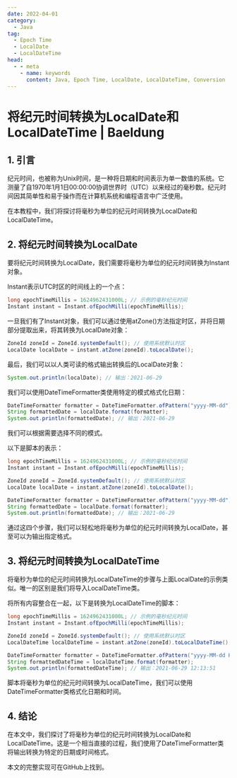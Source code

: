 ```yaml
---
date: 2022-04-01
category:
  - Java
tag:
  - Epoch Time
  - LocalDate
  - LocalDateTime
head:
  - - meta
    - name: keywords
      content: Java, Epoch Time, LocalDate, LocalDateTime, Conversion
---
```

# 将纪元时间转换为LocalDate和LocalDateTime | Baeldung

## 1. 引言

纪元时间，也被称为Unix时间，是一种将日期和时间表示为单一数值的系统。它测量了自1970年1月1日00:00:00协调世界时（UTC）以来经过的毫秒数。纪元时间因其简单性和易于操作而在计算机系统和编程语言中广泛使用。

在本教程中，我们将探讨将毫秒为单位的纪元时间转换为LocalDate和LocalDateTime。

## 2. 将纪元时间转换为LocalDate

要将纪元时间转换为LocalDate，我们需要将毫秒为单位的纪元时间转换为Instant对象。

Instant表示UTC时区的时间线上的一个点：

```java
long epochTimeMillis = 1624962431000L; // 示例的毫秒纪元时间
Instant instant = Instant.ofEpochMilli(epochTimeMillis);
```

一旦我们有了Instant对象，我们可以通过使用atZone()方法指定时区，并将日期部分提取出来，将其转换为LocalDate对象：

```java
ZoneId zoneId = ZoneId.systemDefault(); // 使用系统默认时区
LocalDate localDate = instant.atZone(zoneId).toLocalDate();

```

最后，我们可以以人类可读的格式输出转换后的LocalDate对象：

```java
System.out.println(localDate); // 输出：2021-06-29
```

我们可以使用DateTimeFormatter类使用特定的模式格式化日期：

```java
DateTimeFormatter formatter = DateTimeFormatter.ofPattern("yyyy-MM-dd");
String formattedDate = localDate.format(formatter);
System.out.println(formattedDate); // 输出：2021-06-29
```

我们可以根据需要选择不同的模式。

以下是脚本的表示：

```java
long epochTimeMillis = 1624962431000L; // 示例的毫秒纪元时间
Instant instant = Instant.ofEpochMilli(epochTimeMillis);

ZoneId zoneId = ZoneId.systemDefault(); // 使用系统默认时区
LocalDate localDate = instant.atZone(zoneId).toLocalDate();

DateTimeFormatter formatter = DateTimeFormatter.ofPattern("yyyy-MM-dd");
String formattedDate = localDate.format(formatter);
System.out.println(formattedDate); // 输出：2021-06-29
```

通过这四个步骤，我们可以轻松地将毫秒为单位的纪元时间转换为LocalDate，甚至可以为输出指定格式。

## 3. 将纪元时间转换为LocalDateTime

将毫秒为单位的纪元时间转换为LocalDateTime的步骤与上面LocalDate的示例类似。唯一的区别是我们将导入LocalDateTime类。

将所有内容整合在一起，以下是转换为LocalDateTime的脚本：

```java
long epochTimeMillis = 1624962431000L; // 示例的毫秒纪元时间
Instant instant = Instant.ofEpochMilli(epochTimeMillis);

ZoneId zoneId = ZoneId.systemDefault(); // 使用系统默认时区
LocalDateTime localDateTime = instant.atZone(zoneId).toLocalDateTime();

DateTimeFormatter formatter = DateTimeFormatter.ofPattern("yyyy-MM-dd HH:mm:ss");
String formattedDateTime = localDateTime.format(formatter);
System.out.println(formattedDateTime); // 输出：2021-06-29 12:13:51

```

脚本将毫秒为单位的纪元时间转换为LocalDateTime，我们可以使用DateTimeFormatter类格式化日期和时间。

## 4. 结论

在本文中，我们探讨了将毫秒为单位的纪元时间转换为LocalDate和LocalDateTime。这是一个相当直接的过程，我们使用了DateTimeFormatter类将输出转换为特定的日期或时间格式。

本文的完整实现可在GitHub上找到。